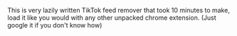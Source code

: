 This is very lazily written TikTok feed remover that took 10 minutes to make, load it like you would with any other unpacked chrome extension. (Just google it if you don't know how)
